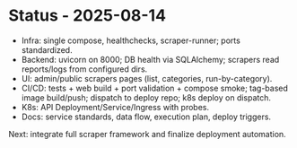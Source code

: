# Status - 2025-08-14

- Infra: single compose, healthchecks, scraper-runner; ports standardized.
- Backend: uvicorn on 8000; DB health via SQLAlchemy; scrapers read reports/logs from configured dirs.
- UI: admin/public scrapers pages (list, categories, run-by-category).
- CI/CD: tests + web build + port validation + compose smoke; tag-based image build/push; dispatch to deploy repo; k8s deploy on dispatch.
- K8s: API Deployment/Service/Ingress with probes.
- Docs: service standards, data flow, execution plan, deploy triggers.

Next: integrate full scraper framework and finalize deployment automation.
